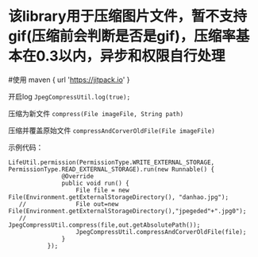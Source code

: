# 该library用于压缩图片文件，暂不支持gif(压缩前会判断是否是gif)，压缩率基本在0.3以内，异步和权限自行处理
 
 
 
#使用
maven { url 'https://jitpack.io' }

 
 
 开启log
    ```
        JpegCompressUtil.log(true);
    ```
  
 压缩为新文件
 ```compress(File imageFile, String path)```
 
 压缩并覆盖原始文件
 ```compressAndCorverOldFile(File imageFile)```
 
 示例代码：
 
 ```
 LifeUtil.permission(PermissionType.WRITE_EXTERNAL_STORAGE, PermissionType.READ_EXTERNAL_STORAGE).run(new Runnable() {
                @Override
                public void run() {
                    File file = new File(Environment.getExternalStorageDirectory(), "danhao.jpg");
    //              File out=new File(Environment.getExternalStorageDirectory(),"jpegeded"+".jpg0");
    //              JpegCompressUtil.compress(file,out.getAbsolutePath());
                    JpegCompressUtil.compressAndCorverOldFile(file);
                }
            });
 ```